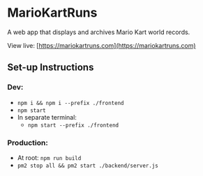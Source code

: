 # MarioKartRuns

A web app that displays and archives Mario Kart world records.

View live: [https://mariokartruns.com](https://mariokartruns.com)

## Set-up Instructions
### Dev:
- ```npm i && npm i --prefix ./frontend```
- ```npm start```
- In separate terminal:
  - ```npm start --prefix ./frontend```

### Production:
- At root: ```npm run build```
- ```pm2 stop all && pm2 start ./backend/server.js```
